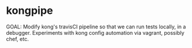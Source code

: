 # kongpipe
GOAL: Modify kong's travisCI pipeline so that we can run tests locally, in a debugger.
Experiments with kong config automation via vagrant, possibly chef, etc.
